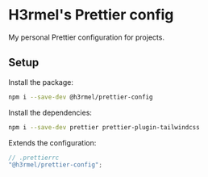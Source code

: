 # H3rmel's Prettier config

My personal Prettier configuration for projects.

## Setup

Install the package:

```bash
npm i --save-dev @h3rmel/prettier-config
```

Install the dependencies:

```bash
npm i --save-dev prettier prettier-plugin-tailwindcss
```

Extends the configuration:

```js
// .prettierrc
"@h3rmel/prettier-config";
```
